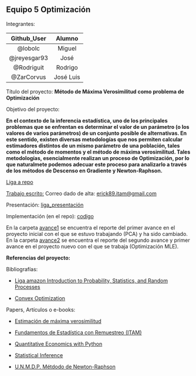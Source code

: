 ## Equipo 5 Optimización

Integrantes:

| Github_User  | Alumno    |
|:------------:|:---------:|
| @lobolc      | Miguel    |
| @jreyesgar93 | José      |
| @Rodriguit   | Rodrigo   |
| @ZarCorvus   | José Luis |


Título del proyecto: **Método de Máxima Verosimilitud como problema de Optimización**

Objetivo del proyecto: 

**En el contexto de la inferencia estadística, uno de los principales problemas que se enfrentan es determinar el valor de un parámetro (o los valores de varios parámetros) de un conjunto posible de alternativas. En este sentido, existen diversas metodologías que nos permiten calcular estimadores distintos de un mismo parámetro de una población, tales como el método de momentos y el método de máxima verosimilitud. Tales metodologías, esencialmente realizan un proceso de Optimización, por lo que naturalmete podemos adecuar este proceso para analizarlo a través de los métodos de Descenso en Gradiente y Newton-Raphson.**

[Liga a repo](https://github.com/Rodriguit/Proyecto-final-equipo5-opt-2020)

[Trabajo escrito:](https://github.com/Rodriguit/Proyecto-final-equipo5-opt-2020/tree/main/reporte) 
Correo dado de alta: erick89.itam@gmail.com 

Presentación: [liga_presentación](https://github.com/Rodriguit/Proyecto-final-equipo5-opt-2020/tree/main/reveal/reveal.js-master)

Implementación (en el repo): [codigo](codigo) 

En la carpeta [avance1](avance1) se encuentra el reporte del primer avance en el proyecto inicial con el que se estuvo trabajando (PCA) y ha sido cambiado.  
En la carpeta [avance2](avance2) se encuentra el reporte del segundo avance y primer avance en el proyecto nuevo con el que se trabaja (Optimización MLE).  

**Referencias del proyecto:**

Bibliografías:
  * [Liga amazon Introduction to Probability, Statistics, and Random Processes](https://www.amazon.com/-/es/Hossein-Pishro-Nik/dp/0990637204/ref=sr_1_3?__mk_es_US=ÅMÅŽÕÑ&dchild=1&keywords=probability+Hossein&qid=1607146984&sr=8-3)  
  
  * [Convex Optimization](https://web.stanford.edu/~boyd/cvxbook/bv_cvxbook.pdf)  

Papers, Artículos o e-books:  
  * [Estimación de máxima verosimilitud](https://economipedia.com/definiciones/estimacion-de-maxima-verosimilitud.html)  

  * [Fundamentos de Estadística con Remuestreo (ITAM)](https://fundamentos-est.netlify.app/s-max-verosimilitud)  

  * [Quantitative Economics with Python](https://python.quantecon.org/_downloads/pdf/quantitative_economics_with_python.pdf)    
  
  * [Statistical Inference](https://papers.ssrn.com/sol3/papers.cfm?abstract_id=3125891)    
  
  * [U.N.M.D.P. Métdodo de Newton-Raphson](http://www3.fi.mdp.edu.ar/analisis/temas/no_lineales_1/newtonRaphson.htm)    
  
